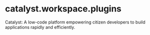 # catalyst.workspace.plugins
Catalyst: A low-code platform empowering citizen developers to build applications rapidly and efficiently.
